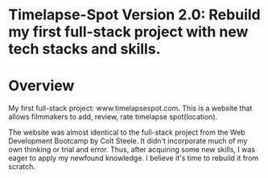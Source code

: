 # Timelapse-Spot Version 2.0: Rebuild my first full-stack project with new tech stacks and skills.

<h1>Overview</h1>
<p>My first full-stack project: www.timelapsespot.com. This is a website that allows filmmakers to add, review, rate timelapse spot(location).</p>
The website was almost identical to the full-stack project from the Web Development Bootcamp by Colt Steele. It didn't incorporate much of my own thinking or trial and error. Thus, after acquiring some new skills, I was eager to apply my newfound knowledge. I believe it's time to rebuild it from scratch.


